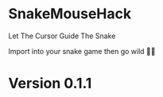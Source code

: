 # SnakeMouseHack
Let The Cursor Guide The Snake

Import into your snake game then go wild 💪💪

# Version 0.1.1
